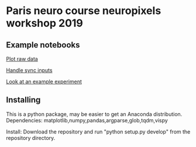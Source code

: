 
# Paris neuro course neuropixels workshop 2019

## Example notebooks

[Plot raw data](notebooks/example_plot_binary_data.ipynb)

[Handle sync inputs](notebooks/example_read_sync_xilinx.ipynb)

[Look at an example experiment](notebooks/plot_sorting_results.ipynb)

## Installing

This is a python package, may be easier to get an Anaconda distribution.
Dependencies: matplotlib,numpy,pandas,argparse,glob,tqdm,vispy

Install:
Download the repository and run "python setup.py develop" from the repository directory.

